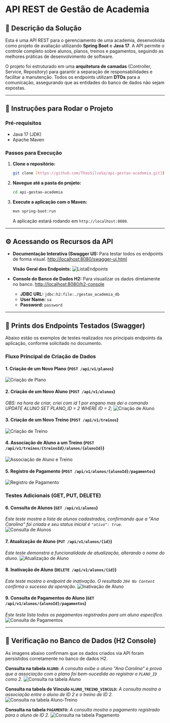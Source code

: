 # API REST de Gestão de Academia

## 📖 Descrição da Solução

Esta é uma API REST para o gerenciamento de uma academia, desenvolvida como projeto de avaliação utilizando **Spring Boot** e **Java 17**. A API permite o controle completo sobre alunos, planos, treinos e pagamentos, seguindo as melhores práticas de desenvolvimento de software.

O projeto foi estruturado em uma **arquitetura de camadas** (Controller, Service, Repository) para garantir a separação de responsabilidades e facilitar a manutenção. Todos os endpoints utilizam **DTOs** para a comunicação, assegurando que as entidades do banco de dados não sejam expostas.

---

## 🚀 Instruções para Rodar o Projeto

### Pré-requisitos
* Java 17 (JDK)
* Apache Maven

### Passos para Execução
1.  **Clone o repositório:**
    ```bash
    git clone [https://github.com/TheoSilvaSa/api-gestao-academia.git](https://github.com/TheoSilvaSa/api-gestao-academia.git)
    ```

2.  **Navegue até a pasta do projeto:**
    ```bash
    cd api-gestao-academia
    ```

3.  **Execute a aplicação com o Maven:**
    ```bash
    mvn spring-boot:run
    ```
    A aplicação estará rodando em `http://localhost:8080`.

---

## ⚙️ Acessando os Recursos da API

* **Documentação Interativa (Swagger UI):**
    Para testar todos os endpoints de forma visual.
    [http://localhost:8080/swagger-ui.html](http://localhost:8080/swagger-ui.html)

    **Visão Geral dos Endpoints:**
    ![ListaEndpoints](https://github.com/user-attachments/assets/080d8a12-5688-43c9-8143-3b5f8f7c02c3)

* **Console do Banco de Dados H2:**
    Para visualizar os dados diretamente no banco.
    [http://localhost:8080/h2-console](http://localhost:8080/h2-console)
    * **JDBC URL:** `jdbc:h2:file:./gestao_academia_db`
    * **User Name:** `sa`
    * **Password:** `password`

---

## 📸 Prints dos Endpoints Testados (Swagger)

Abaixo estão os exemplos de testes realizados nos principais endpoints da aplicação, conforme solicitado no documento.

### Fluxo Principal de Criação de Dados

#### 1. Criação de um Novo Plano (`POST /api/v1/planos`)
![Criação de Plano](https://github.com/user-attachments/assets/52e5981c-55e4-41e3-a5e9-3d85dbbe7610)

#### 2. Criação de um Novo Aluno (`POST /api/v1/alunos`)
*OBS: na hora de criar, criei com id 1 por engano mas dei o comando UPDATE ALUNO SET PLANO_ID = 2 WHERE ID = 2;*
![Criação de Aluno](https://github.com/user-attachments/assets/4ee6538b-83a7-45a3-a19a-57aeb9a6b6a0)

#### 3. Criação de um Novo Treino (`POST /api/v1/treinos`)
![Criação de Treino](https://github.com/user-attachments/assets/bb616570-5096-4176-a020-a995fafb842a)

#### 4. Associação de Aluno a um Treino (`POST /api/v1/treinos/{treinoId}/alunos/{alunoId}`)
![Associação de Aluno e Treino](https://github.com/user-attachments/assets/794bdf5b-fb3e-454b-a31d-198a0aee907a)

#### 5. Registro de Pagamento (`POST /api/v1/alunos/{alunoId}/pagamentos`)
![Registro de Pagamento](https://github.com/user-attachments/assets/ad450ea3-cf4f-4245-948d-7e211d3119b0)

### Testes Adicionais (GET, PUT, DELETE)

#### 6. Consulta de Alunos (`GET /api/v1/alunos`)
*Este teste mostra a lista de alunos cadastrados, confirmando que a "Ana Carolina" foi criada e seu status inicial é `"ativo": true`.*
![Consulta de Alunos](https://github.com/user-attachments/assets/fd3dce7a-39d3-4705-9298-8126e3671023)

#### 7. Atualização de Aluno (`PUT /api/v1/alunos/{id}`)
*Este teste demonstra a funcionalidade de atualização, alterando o nome do aluno.*
![Atualização de Aluno](https://github.com/user-attachments/assets/21d97b80-b365-42fe-a56c-2fe229afea42)

#### 8. Inativação de Aluno (`DELETE /api/v1/alunos/{id}`)
*Este teste mostra o endpoint de inativação. O resultado `204 No Content` confirma o sucesso da operação.*
![Inativação de Aluno](https://github.com/user-attachments/assets/a020dc6f-eff9-42cf-8239-9728e738e572)

#### 9. Consulta de Pagamentos do Aluno (`GET /api/v1/alunos/{alunoId}/pagamentos`)
*Este teste lista todos os pagamentos registrados para um aluno específico.*
![Consulta de Pagamentos](https://github.com/user-attachments/assets/bce712e9-4a42-4e31-97a4-c3505cbb044a)


---

## 💾 Verificação no Banco de Dados (H2 Console)

As imagens abaixo confirmam que os dados criados via API foram persistidos corretamente no banco de dados H2.

**Consulta na tabela `ALUNO`:**
*A consulta exibe o aluno "Ana Carolina" e prova que a associação com o plano foi bem-sucedida ao registrar o `PLANO_ID` como 2.*
![Consulta na tabela Aluno](https://github.com/user-attachments/assets/149b4165-6750-4edd-afad-4300a32a9bf2)

**Consulta na tabela de Vínculo `ALUNO_TREINO_VINCULO`:**
*A consulta mostra a associação entre o aluno de ID 2 e o treino de ID 2.*
![Consulta na tabela Aluno-Treino](https://github.com/user-attachments/assets/2f983419-919f-4835-a1cd-9f8096e2d23c)

**Consulta na tabela `PAGAMENTO`:**
*A consulta mostra o pagamento registrado para o aluno de ID 2.*
![Consulta na tabela Pagamento](https://github.com/user-attachments/assets/06aac244-f1bc-491d-95da-cb697688ebb4)
